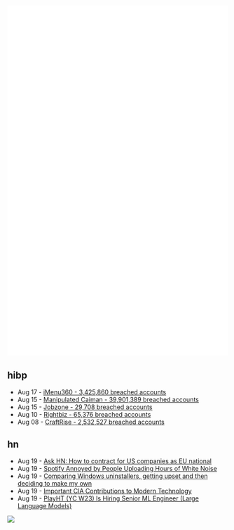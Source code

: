 ![Metrics](https://raw.githubusercontent.com/phixion/phixion/master/metrics.svg)

## hibp

<!--
for https://github.com/phixion/phixion/blob/main/.github/workflows/feeds.yml
-->
<!--START_SECTION:haveibeenpwnd-->
- Aug 17 - [iMenu360 - 3,425,860 breached accounts](https://haveibeenpwned.com/PwnedWebsites#iMenu360)
- Aug 15 - [Manipulated Caiman - 39,901,389 breached accounts](https://haveibeenpwned.com/PwnedWebsites#ManipulatedCaiman)
- Aug 15 - [Jobzone - 29,708 breached accounts](https://haveibeenpwned.com/PwnedWebsites#Jobzone)
- Aug 10 - [Rightbiz - 65,376 breached accounts](https://haveibeenpwned.com/PwnedWebsites#Rightbiz)
- Aug 08 - [CraftRise - 2,532,527 breached accounts](https://haveibeenpwned.com/PwnedWebsites#CraftRise)
<!--END_SECTION:haveibeenpwnd-->

## hn

<!--
for https://github.com/phixion/phixion/blob/main/.github/workflows/feeds.yml
-->
<!--START_SECTION:hn-->
- Aug 19 - [Ask HN: How to contract for US companies as EU national](https://news.ycombinator.com/item?id=37187320)
- Aug 19 - [Spotify Annoyed by People Uploading Hours of White Noise](https://futurism.com/the-byte/spotify-white-noise)
- Aug 19 - [Comparing Windows uninstallers, getting upset and then deciding to make my own](https://jv16powertools.com/blog/comparing-windows-uninstallers-and-making-uninstalr/)
- Aug 19 - [Important CIA Contributions to Modern Technology](https://www.cia.gov/stories/story/cia-contributions-to-modern-technology-75-years/)
- Aug 19 - [PlayHT (YC W23) Is Hiring Senior ML Engineer (Large Language Models)](https://www.ycombinator.com/companies/playht/jobs/G6vI660-senior-ml-engineer-large-language-models)
<!--END_SECTION:hn-->

<!--
for https://yhype.me
-->
![](https://hit.yhype.me/github/profile?user_id=13013670)
